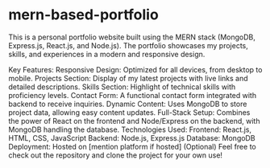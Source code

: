 # mern-based-portfolio
This is a personal portfolio website built using the MERN stack (MongoDB, Express.js, React.js, and Node.js). The portfolio showcases my projects, skills, and experiences in a modern and responsive design.

Key Features:
Responsive Design: Optimized for all devices, from desktop to mobile.
Projects Section: Display of my latest projects with live links and detailed descriptions.
Skills Section: Highlight of technical skills with proficiency levels.
Contact Form: A functional contact form integrated with backend to receive inquiries.
Dynamic Content: Uses MongoDB to store project data, allowing easy content updates.
Full-Stack Setup: Combines the power of React on the frontend and Node/Express on the backend, with MongoDB handling the database.
Technologies Used:
Frontend: React.js, HTML, CSS, JavaScript
Backend: Node.js, Express.js
Database: MongoDB
Deployment: Hosted on [mention platform if hosted] (Optional)
Feel free to check out the repository and clone the project for your own use!
